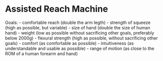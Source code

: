 # Assisted Reach Machine

Goals:
	- comfortable reach (double the arm legth)
	- strength of squeeze (high as possible, but variable)
	- size of hand (double the size of human hand)
	- weight (low as possible without sacrificing other goals, preferably below 2000g)
	- flexural strength (high as possible, without sacrificing other goals)
	- comfort (as comfortable as possible)
	- intuitiveness (as understandable and usable as possible)
	- range of motion (as close to the ROM of a human forearm and hand)
